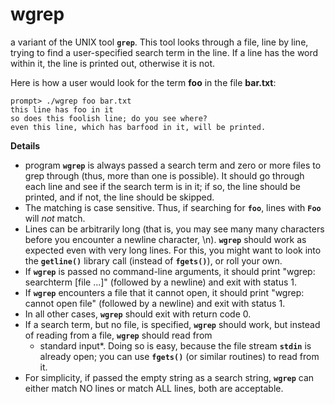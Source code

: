 # **wgrep**

a variant of the UNIX tool **`grep`**. This tool looks through a file, line by line, trying to find a
user-specified search term in the line. If a line has the word within it, the
line is printed out, otherwise it is not.

Here is how a user would look for the term **foo** in the file **bar.txt**:

```
prompt> ./wgrep foo bar.txt
this line has foo in it
so does this foolish line; do you see where?
even this line, which has barfood in it, will be printed.
```

**Details**

- program **`wgrep`** is always passed a search term and zero or
  more files to grep through (thus, more than one is possible). It should go
  through each line and see if the search term is in it; if so, the line
  should be printed, and if not, the line should be skipped.
- The matching is case sensitive. Thus, if searching for **`foo`**, lines
  with **`Foo`** will _not_ match.
- Lines can be arbitrarily long (that is, you may see many many characters
  before you encounter a newline character, \\n). **`wgrep`** should work
  as expected even with very long lines. For this, you might want to look
  into the **`getline()`** library call (instead of **`fgets()`**), or roll your
  own.
- If **`wgrep`** is passed no command-line arguments, it should print
  "wgrep: searchterm [file ...]" (followed by a newline) and exit with
  status 1.
- If **`wgrep`** encounters a file that it cannot open, it should print
  "wgrep: cannot open file" (followed by a newline) and exit with status 1.
- In all other cases, **`wgrep`** should exit with return code 0.
- If a search term, but no file, is specified, **`wgrep`** should work,
  but instead of reading from a file, **`wgrep`** should read from
  - standard input\*. Doing so is easy, because the file stream **`stdin`**
    is already open; you can use **`fgets()`** (or similar routines) to
    read from it.
- For simplicity, if passed the empty string as a search string, **`wgrep`**
  can either match NO lines or match ALL lines, both are acceptable.

